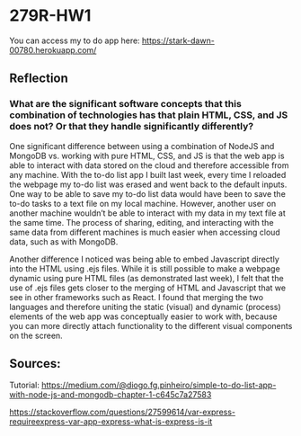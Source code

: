 # 279R-HW1

You can access my to do app here: https://stark-dawn-00780.herokuapp.com/

## Reflection 
### What are the significant software concepts that this combination of technologies has that plain HTML, CSS, and JS does not? Or that they handle significantly differently?

One significant difference between using a combination of NodeJS and MongoDB vs. working with pure HTML, CSS, and JS is that the web app is able to interact with data stored on the cloud and therefore accessible from any machine. With the to-do list app I built last week, every time I reloaded the webpage my to-do list was erased and went back to the default inputs. One way to be able to save my to-do list data would have been to save the to-do tasks to a text file on my local machine. However, another user on another machine wouldn’t be able to interact with my data in my text file at the same time. The process of sharing, editing, and interacting with the same data from different machines is much easier when accessing cloud data, such as with MongoDB.

Another difference I noticed was being able to embed Javascript directly into the HTML using .ejs files. While it is still possible to make a webpage dynamic using pure HTML files (as demonstrated last week), I felt that the use of .ejs files gets closer to the merging of HTML and Javascript that we see in other frameworks such as React. I found that merging the two languages and therefore uniting the static (visual) and dynamic (process) elements of the web app was conceptually easier to work with, because you can more directly attach functionality to the different visual components on the screen.


## Sources:

Tutorial: https://medium.com/@diogo.fg.pinheiro/simple-to-do-list-app-with-node-js-and-mongodb-chapter-1-c645c7a27583

https://stackoverflow.com/questions/27599614/var-express-requireexpress-var-app-express-what-is-express-is-it

